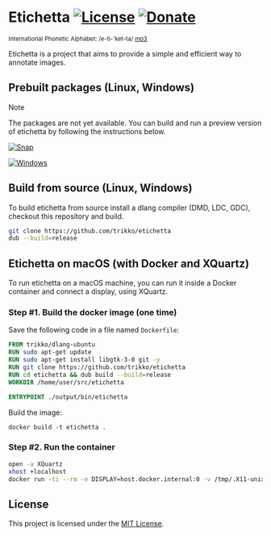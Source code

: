 # Etichetta [![License](https://img.shields.io/badge/license-MIT-blue.svg)](https://github.com/trikko/etichetta/blob/main/LICENSE) [![Donate](https://img.shields.io/badge/paypal-buy_me_a_beer-FFEF00?logo=paypal&logoColor=white)](https://paypal.me/andreafontana/5)
<sub>International Phonetic Alphabet: /e-ti-'ket-ta/ [mp3](https://www.dropbox.com/scl/fi/ow41ztln8vcbw8t10bcd1/etichetta.mp3?rlkey=6lecfwxq9h2aj6nzzimjlejdp&st=n1d6clii&dl=0)</sub>

Etichetta is a project that aims to provide a simple and efficient way to annotate images.

## Prebuilt packages (Linux, Windows)
> [!NOTE]
> The packages are not yet available. You can build and run a preview version of etichetta by following the instructions below.

[![Snap](https://img.shields.io/badge/-Linux_SNAP_-red.svg?style=for-the-badge&logo=linux)](https://github.com/trikko/tshare/releases/latest/download/etichetta.snap)

[![Windows](https://img.shields.io/badge/-Windows_installer-blue.svg?style=for-the-badge&logo=windows)](https://github.com/trikko/tshare/releases/latest/download/etichetta-setup.exe)

## Build from source (Linux, Windows)

To build etichetta from source install a dlang compiler (DMD, LDC, GDC), checkout this repository and build.

```bash
git clone https://github.com/trikko/etichetta
dub --build=release
```

## Etichetta on macOS (with Docker and XQuartz)

To run etichetta on a macOS machine, you can run it inside a Docker container and connect a display, using XQuartz.

### Step #1. Build the docker image (one time)
Save the following code in a file named `Dockerfile`:

```Dockerfile
FROM trikko/dlang-ubuntu
RUN sudo apt-get update
RUN sudo apt-get install libgtk-3-0 git -y
RUN git clone https://github.com/trikko/etichetta
RUN cd etichetta && dub build --build=release
WORKDIR /home/user/src/etichetta

ENTRYPOINT ./output/bin/etichetta
```

Build the image:

```
docker build -t etichetta .
```

### Step #2. Run the container
```bash
open -a XQuartz
xhost +localhost
docker run -ti --rm -e DISPLAY=host.docker.internal:0 -v /tmp/.X11-unix:/tmp/.X11-unix etichetta`
```

## License

This project is licensed under the [MIT License](https://github.com/your-username/etichetta/blob/main/LICENSE).
